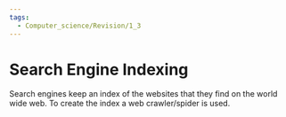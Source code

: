 ```yaml
---
tags:
  - Computer_science/Revision/1_3
---
```

# Search Engine Indexing
Search engines keep an index of the websites that they find on the world wide web.
To create the index a web crawler/spider is used.


